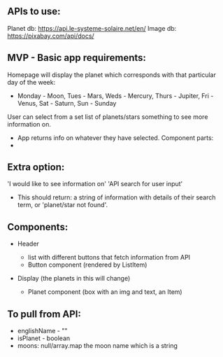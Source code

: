 ## APIs to use:

Planet db: https://api.le-systeme-solaire.net/en/
Image db: https://pixabay.com/api/docs/

## MVP - Basic app requirements:

Homepage will display the planet which corresponds with that particular day of the week:

- Monday - Moon, Tues - Mars, Weds - Mercury, Thurs - Jupiter, Fri - Venus, Sat - Saturn, Sun - Sunday

User can select from a set list of planets/stars something to see more information on.

- App returns info on whatever they have selected.
  Component parts:
-

## Extra option:

'I would like to see information on' 'API search for user input'

- This should return: a string of information with details of their search term, or 'planet/star not found'.

## Components:

- Header

  - list with different buttons that fetch information from API
  - Button component (rendered by ListItem)

- Display (the planets in this will change)
  - Planet component (box with an img and text, an Item)

## To pull from API:

- englishName - ""
- isPlanet - boolean
- moons: null/array.map the moon name which is a string
